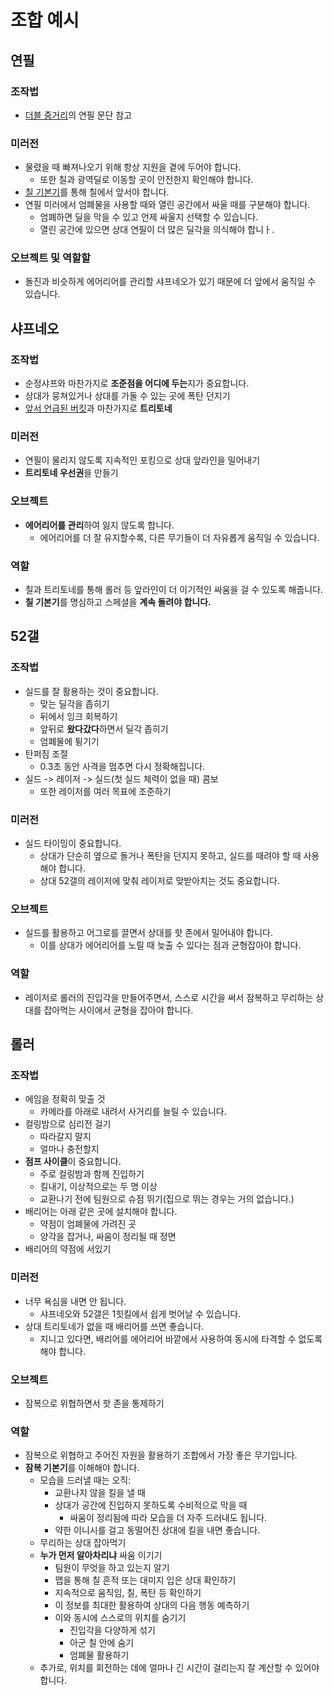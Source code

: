 # 조합 예시

## 연필

### 조작법

- [더블 중거리](../Double%20Midline/Sample.md#연필)의 연필 문단 참고

### 미러전

- 물렸을 때 빠져나오기 위해 항상 지원을 곁에 두어야 합니다.
  - 또한 칠과 광역딜로 이동할 곳이 안전한지 확인해야 합니다.
- [칠 기본기]()를 통해 칠에서 앞서야 합니다.
- 연필 미러에서 엄폐물을 사용할 때와 열린 공간에서 싸울 때를 구분해야 합니다.
  - 엄폐하면 딜을 막을 수 있고 언제 싸울지 선택할 수 있습니다.
  - 열린 공간에 있으면 상대 연필이 더 많은 딜각을 의식해야 합니ㅏ.

### 오브젝트 및 역할할

- 돌진과 비슷하게 에어리어를 관리할 샤프네오가 있기 때문에 더 앞에서 움직일 수 있습니다.

## 샤프네오

### 조작법

- 순정샤프와 마찬가지로 **조준점을 어디에 두는**지가 중요합니다.
- 상대가 뭉쳐있거나 상대를 가둘 수 있는 곳에 폭탄 던지기
- [앞서 언급된 버킷]()과 마찬가지로 **트리토네**

### 미러전

- 연필이 물리지 않도록 지속적인 포킹으로 상대 앞라인을 밀어내기
- **트리토네 우선권**을 만들기

### 오브젝트

- **에어리어를 관리**하여 잃지 않도록 합니다.
  - 에어리어를 더 잘 유지할수록, 다른 무기들이 더 자유롭게 움직일 수 있습니다.

### 역할

- 칠과 트리토네를 통해 롤러 등 앞라인이 더 이기적인 싸움을 걸 수 있도록 해줍니다.
- **칠 기본기**를 명심하고 스페셜을 **계속 돌려야 합니다.**

## 52갤

### 조작법

- 실드를 잘 활용하는 것이 중요합니다.
  - 맞는 딜각을 좁히기
  - 뒤에서 잉크 회복하기
  - 앞뒤로 **왔다갔다**하면서 딜각 좁히기
  - 엄폐물에 튕기기
- 탄퍼짐 조절
  - 0.3초 동안 사격을 멈추면 다시 정확해집니다.
- 실드 -> 레이저 -> 실드(첫 실드 체력이 없을 때) 콤보
  - 또한 레이저를 여러 목표에 조준하기

### 미러전

- 실드 타이밍이 중요합니다.
  - 상대가 단순히 옆으로 돌거나 폭탄을 던지지 못하고, 실드를 때려야 할 때 사용해야 합니다.
  - 상대 52갤의 레이저에 맞춰 레이저로 맞받아치는 것도 중요합니다.

### 오브젝트

- 실드를 활용하고 어그로를 끌면서 상대를 핫 존에서 밀어내야 합니다.
  - 이를 상대가 에어리어를 노릴 때 늦출 수 있다는 점과 균형잡아야 합니다.

### 역할

- 레이저로 롤러의 진입각을 만들어주면서, 스스로 시간을 써서 잠복하고 무리하는 상대를 잡아먹는 사이에서 균형을 잡아야 합니다.

## 롤러

### 조작법

- 에임을 정확히 맞출 것
  - 카메라를 아래로 내려서 사거리를 늘릴 수 있습니다.
- 컬링밤으로 심리전 걸기
  - 따라갈지 말지
  - 얼마나 충전할지
- **점프 사이클**이 중요합니다.
  - 주로 컬링밤과 함께 진입하기
  - 킬내기, 이상적으로는 두 명 이상
  - 교환나기 전에 팀원으로 슈점 뛰기(집으로 뛰는 경우는 거의 없습니다.)
- 배리어는 아래 같은 곳에 설치해야 합니다.
  - 약점이 엄폐물에 가려진 곳
  - 양각을 잡거나, 싸움이 정리될 때 정면
- 배리어의 약점에 서있기

### 미러전

- 너무 욕심을 내면 안 됩니다.
  - 샤프네오와 52갤은 1힛킬에서 쉽게 벗어날 수 있습니다.
- 상대 트리토네가 없을 때 배리어를 쓰면 좋습니다.
  - 지니고 있다면, 배리어를 에어리어 바깥에서 사용하여 동시에 타격할 수 없도록 해야 합니다.

### 오브젝트

- 잠복으로 위협하면서 핫 존을 통제하기

### 역할

- 잠복으로 위협하고 주어진 자원을 활용하기 조합에서 가장 좋은 무기입니다.
- **잠복 기본기**를 이해해야 합니다.
  - 모습을 드러낼 때는 오직:
    - 교환나지 않을 킬을 낼 때
    - 상대가 공간에 진입하지 못하도록 수비적으로 막을 때
      - 싸움이 정리됨에 따라 모습을 더 자주 드러내도 됩니다.
    - 약한 이니시를 걸고 동떨어진 상대에 킬을 내면 좋습니다.
  - 무리하는 상대 잡아먹기
  - **누가 먼저 알아차리냐** 싸움 이기기
    - 팀원이 무엇을 하고 있는지 알기
    - 맵을 통해 칠 흔적 또는 대미지 입은 상대 확인하기
    - 지속적으로 움직임, 칠, 폭탄 등 확인하기
    - 이 정보를 최대한 활용하여 상대의 다음 행동 예측하기
    - 이와 동시에 스스로의 위치를 숨기기
      - 진입각을 다양하게 섞기
      - 아군 칠 안에 숨기
      - 엄폐물 활용하기
  - 추가로, 위치를 회전하는 데에 얼마나 긴 시간이 걸리는지 잘 계산할 수 있어야 합니다.
